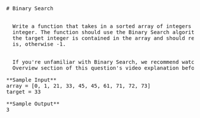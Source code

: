 <pre>
# Binary Search


  Write a function that takes in a sorted array of integers as well as a target
  integer. The function should use the Binary Search algorithm to determine if
  the target integer is contained in the array and should return its index if it
  is, otherwise -1.


  If you're unfamiliar with Binary Search, we recommend watching the Conceptual
  Overview section of this question's video explanation before starting to code.

**Sample Input**
array = [0, 1, 21, 33, 45, 45, 61, 71, 72, 73]
target = 33

**Sample Output**
3

</pre>